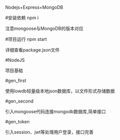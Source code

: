 Nodejs+Express+MongoDB

#安装依赖 npm i 

注意mongoose与MongoDB的版本对应

#项目运行
npm start 

详细查看package.json文件

#NodeJS

项目基础

#gen_first 

使用lowdb轻量级本地json数据库，以文件形式存储数据

#gen_second 

引入mongoose代码连接mongodb数据库,简单接口
 
#gen_token 

引入session、jwt等处理用户登录，接口完善
